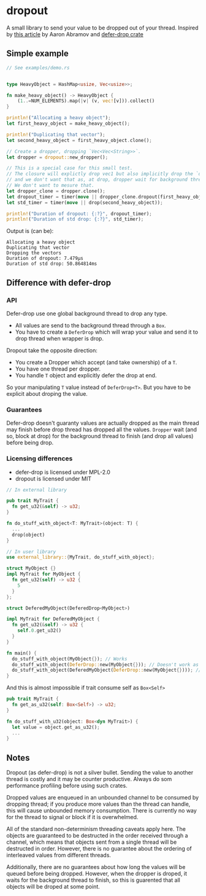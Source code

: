 # dropout

A small library to send your value to be dropped out of your thread.
Inspired by [this article](https://abramov.io/rust-dropping-things-in-another-thread) by Aaron Abramov and [defer-drop crate](https://github.com/Lucretiel/defer-drop)

## Simple example

```rust
// See examples/demo.rs


type HeavyObject = HashMap<usize, Vec<usize>>;

fn make_heavy_object() -> HeavyObject {
    (1..=NUM_ELEMENTS).map(|v| (v, vec![v])).collect()
}

println!("Allocating a heavy object");
let first_heavy_object = make_heavy_object();

println!("Duplicating that vector");
let second_heavy_object = first_heavy_object.clone();

// Create a dropper, dropping `Vec<Vec<String>>`.
let dropper = dropout::new_dropper();

// This is a special case for this small test.
// The closure will explictly drop vec1 but also implicitly drop the `dropper`
// and we don't want that as, at drop, dropper wait for background thread.
// We don't want to mesure that.
let dropper_clone = dropper.clone();
let dropout_timer = timer(move || dropper_clone.dropout(first_heavy_object));
let std_timer = timer(move || drop(second_heavy_object));

println!("Duration of dropout: {:?}", dropout_timer);
println!("Duration of std drop: {:?}", std_timer);
```

Output is (can be):

```
Allocating a heavy object
Duplicating that vector
Dropping the vectors
Duration of dropout: 7.479µs
Duration of std drop: 50.864814ms
```

## Difference with defer-drop

### API

Defer-drop use one global background thread to drop any type.
- All values are send to the background thread through a `Box`.
- You have to create a `DeferDrop` which will wrap your value and send it to drop thread when wrapper is drop.

Dropout take the opposite direction:
- You create a Dropper which accept (and take ownership) of a `T`.
- You have one thread per dropper.
- You handle `T` object and explicitly defer the drop at end.

So your manipulating `T` value instead of `DeferDrop<T>`.
But you have to be explicit about droping the value.

### Guarantees

Defer-drop doesn't guaranty values are actually dropped as the main thread may finish before drop thread has dropped all the values.
`Dropper` wait (and so, block at drop) for the background thread to finish (and drop all values) before being drop.

### Licensing differences

- defer-drop is licensed under MPL-2.0
- dropout is licensed under MIT


```rust
// In external library

pub trait MyTrait {
  fn get_u32(&self) -> u32;
}

fn do_stuff_with_object<T: MyTrait>(object: T) {
  ...
  drop(object)
}

// In user library
use external_library::{MyTrait, do_stuff_with_object};

struct MyObject {}
impl MyTrait for MyObject {
  fn get_u32(self) -> u32 {
    5
  }
};

struct DeferedMyObject(DeferedDrop<MyObject>)

impl MyTrait for DeferedMyObject {
  fn get_u32(&self) -> u32 {
    self.0.get_u32()
  }
}

fn main() {
  do_stuff_with_object(MyObject{}); // Works
  do_stuff_with_object(DeferDrop::new(MyObject{})); // Doesn't work as DeferDrop doesn't impl MyTrait
  do_stuff_with_object(DeferedMyObject(DeferDrop::new(MyObject{}))); // Works
}
```

And this is almost impossible if trait consume self as `Box<Self>`

```rust
pub trait MyTrait {
  fn get_as_u32(self: Box<Self>) -> u32;
}

fn do_stuff_with_u32(object: Box<dyn MyTrait>) {
  let value = object.get_as_u32();
  ...
}
```

## Notes

Dropout (as defer-drop) is not a silver bullet. Sending the value to another thread is costly and it may be counter productive.
Always do som performance profiling before using such crates.

Dropped values are enqueued in an unbounded channel to be consumed by dropping thread; if you produce more values
than the thread can handle, this will cause unbounded memory consumption.
There is currently no way for the thread to signal or block if it is overwhelmed.

All of the standard non-determinism threading caveats apply here.
The objects are guaranteed to be destructed in the order received through a channel, which means that objects sent from a single thread will be destructed in order.
However, there is no guarantee about the ordering of interleaved values from different threads.

Additionally, there are no guarantees about how long the values will be queued before being dropped.
However, when the dropper is droped, it waits for the background thread to finish, so this is guarented that all objects will be droped at some point.

